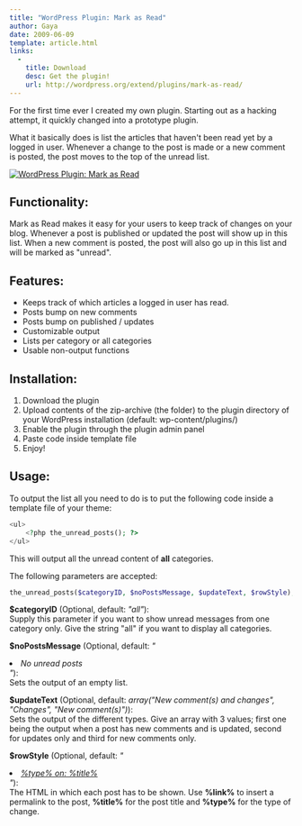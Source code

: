 ```yaml
---
title: "WordPress Plugin: Mark as Read"
author: Gaya
date: 2009-06-09
template: article.html
links:
  -
    title: Download
    desc: Get the plugin!
    url: http://wordpress.org/extend/plugins/mark-as-read/
---
```

For the first time ever I created my own plugin. Starting out as a hacking attempt, it quickly changed into a prototype plugin.

What it basically does is list the articles that haven't been read yet by a logged in user. Whenever a change to the post is made or a new comment is posted, the post moves to the top of the unread list.

[![WordPress Plugin: Mark as Read](/articles/wordpress-plugin-mark-as-read/markasread.jpg "WordPress Plugin: Mark as Read")](http://www.gayadesign.com/general/wordpress-plugin-mark-as-read/)

<span class="more"></span>

Functionality:
--------------

Mark as Read makes it easy for your users to keep track of changes on your blog. Whenever a post is published or updated the post will show up in this list. When a new comment is posted, the post will also go up in this list and will be marked as "unread".

Features:
---------

- Keeps track of which articles a logged in user has read.
- Posts bump on new comments
- Posts bump on published / updates
- Customizable output
- Lists per category or all categories
- Usable non-output functions

Installation:
-------------

1. Download the plugin
2. Upload contents of the zip-archive (the folder) to the plugin directory of your WordPress installation (default: wp-content/plugins/)
3. Enable the plugin through the plugin admin panel
4. Paste code inside template file
5. Enjoy!

Usage:
------

To output the list all you need to do is to put the following code inside a template file of your theme:


```php
<ul>
    <?php the_unread_posts(); ?>
</ul>
```


This will output all the unread content of **all** categories.

The following parameters are accepted:


```php
the_unread_posts($categoryID, $noPostsMessage, $updateText, $rowStyle);
```


**$categoryID** (Optional, default: *"all"*):  
 Supply this parameter if you want to show unread messages from one category only. Give the string "all" if you want to display all categories.

**$noPostsMessage** (Optional, default: *"<li>No unread posts</li>"*):  
 Sets the output of an empty list.

**$updateText** (Optional, default: *array("New comment(s) and changes", "Changes", "New comment(s)")*):  
 Sets the output of the different types. Give an array with 3 values; first one being the output when a post has new comments and is updated, second for updates only and third for new comments only.

**$rowStyle** (Optional, default: *"<li><a href='%link%'>%type% on: %title%</a></li>"*):  
 The HTML in which each post has to be shown. Use **%link%** to insert a permalink to the post, **%title%** for the post title and **%type%** for the type of change.